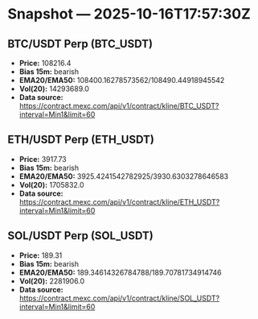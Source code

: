 # Snapshot — 2025-10-16T17:57:30Z

## BTC/USDT Perp (BTC_USDT)
- **Price:** 108216.4
- **Bias 15m:** bearish
- **EMA20/EMA50:** 108400.16278573562/108490.44918945542
- **Vol(20):** 14293689.0
- **Data source:** https://contract.mexc.com/api/v1/contract/kline/BTC_USDT?interval=Min1&limit=60

## ETH/USDT Perp (ETH_USDT)
- **Price:** 3917.73
- **Bias 15m:** bearish
- **EMA20/EMA50:** 3925.4241542782925/3930.6303278646583
- **Vol(20):** 1705832.0
- **Data source:** https://contract.mexc.com/api/v1/contract/kline/ETH_USDT?interval=Min1&limit=60

## SOL/USDT Perp (SOL_USDT)
- **Price:** 189.31
- **Bias 15m:** bearish
- **EMA20/EMA50:** 189.34614326784788/189.70781734914746
- **Vol(20):** 2281906.0
- **Data source:** https://contract.mexc.com/api/v1/contract/kline/SOL_USDT?interval=Min1&limit=60
